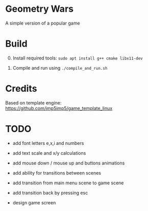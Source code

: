 # Geometry Wars

A simple version of a popular game

# Build

0. Install required tools: `sudo apt install g++ cmake libx11-dev`

1. Compile and run using `./compile_and_run.sh`

# Credits

Based on template engine: https://github.com/imp5imp5/game_template_linux

# TODO

- add font letters e,x,i and numbers

- add text scale and x/y calculations

- add mouse down / mouse up and buttons animations


- add ability for transitions between scenes

- add transition from main menu scene to game scene

- add transition back by pressing esc


- design game screen
